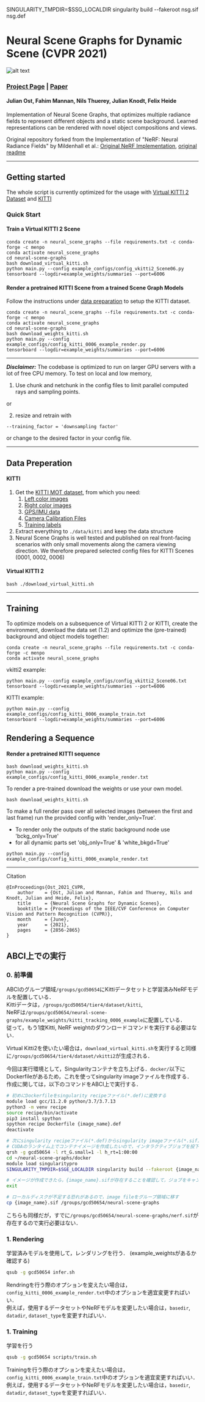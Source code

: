 SINGULARITY_TMPDIR=$SSG_LOCALDIR singularity build --fakeroot nsg.sif nsg.def
# Neural Scene Graphs for Dynamic Scene (CVPR 2021)

![alt text](https://light.princeton.edu/wp-content/uploads/2021/02/scene_graph_isometric_small.png)

### [Project Page](https://light.princeton.edu/publication/neural-scene-graphs) | [Paper](https://openaccess.thecvf.com/content/CVPR2021/html/Ost_Neural_Scene_Graphs_for_Dynamic_Scenes_CVPR_2021_paper.html)

#### Julian Ost, Fahim Mannan, Nils Thuerey, Julian Knodt, Felix Heide

Implementation of Neural Scene Graphs, that optimizes multiple radiance fields to represent different
objects and a static scene background. Learned representations can be rendered with novel object
compositions and views. 

Original repository forked from the Implementation of "NeRF: Neural Radiance Fields" by Mildenhall et al.:
[Original NeRF Implementation](https://github.com/bmild/nerf), [original readme](./nerf_license/README.md)

---

## Getting started

The whole script is currently optimized for the usage with
[Virtual KITTI 2 
Dataset](https://europe.naverlabs.com/research/computer-vision/proxy-virtual-worlds-vkitti-2/)
 and
[KITTI](http://www.cvlibs.net/datasets/kitti/)

### Quick Start
#### Train a Virtual KITTI 2 Scene

```
conda create -n neural_scene_graphs --file requirements.txt -c conda-forge -c menpo
conda activate neural_scene_graphs
cd neural-scene-graphs
bash download_virtual_kitti.sh
python main.py --config example_configs/config_vkitti2_Scene06.py
tensorboard --logdir=example_weights/summaries --port=6006
```
#### Render a pretrained KITTI Scene from a trained Scene Graph Models
Follow the instructions under [data preparation](#data-preperation) to setup the KITTI dataset.

```
conda create -n neural_scene_graphs --file requirements.txt -c conda-forge -c menpo
conda activate neural_scene_graphs
cd neural-scene-graphs
bash download_weights_kitti.sh
python main.py --config example_configs/config_kitti_0006_example_render.py
tensorboard --logdir=example_weights/summaries --port=6006
```

---
**_Disclaimer:_** The codebase is optimized to run on larger GPU servers with a lot of free CPU memory. To test on local and low memory, 

1. Use chunk and netchunk in the config files to limit parallel computed rays and sampling points.
   
or

2. resize and retrain with 
```
--training_factor = 'downsampling factor'
```
or change to the desired factor in your config file.

---

## Data Preperation
#### KITTI

1. Get the [KITTI MOT dataset](http://www.cvlibs.net/datasets/kitti/eval_tracking.php), from which you need:
   1. [Left color images](http://www.cvlibs.net/download.php?file=data_tracking_image_2.zip)
   2. [Right color images](http://www.cvlibs.net/download.php?file=data_tracking_image_3.zip)
   3. [GPS/IMU data](http://www.cvlibs.net/download.php?file=data_tracking_oxts.zip)
   4. [Camera Calibration Files](http://www.cvlibs.net/download.php?file=data_tracking_calib.zip)
   5. [Training labels](http://www.cvlibs.net/download.php?file=data_tracking_label_2.zip)
2. Extract everything to ```./data/kitti``` and keep the data structure
3. Neural Scene Graphs is well tested and published on real front-facing scenarios with only small movements along the camera viewing direction. We therefore prepared selected config files for KITTI Scenes (0001, 0002, 0006)

#### Virtual KITTI 2

```
bash ./download_virtual_kitti.sh
```
---
## Training


To optimize models on a subsequence of Virtual KITTI 2 or KITTI, create the environment,
download the data set (1.2) and optimize the (pre-trained) background and object
models together:

```
conda create -n neural_scene_graphs --file requirements.txt -c conda-forge -c menpo
conda activate neural_scene_graphs
```

vkitti2 example:
```
python main.py --config example_configs/config_vkitti2_Scene06.txt
tensorboard --logdir=example_weights/summaries --port=6006
```
KITTI example:
```
python main.py --config example_configs/config_kitti_0006_example_train.txt
tensorboard --logdir=example_weights/summaries --port=6006
```


## Rendering a Sequence

#### Render a pretrained KITTI sequence
```
bash download_weights_kitti.sh
python main.py --config example_configs/config_kitti_0006_example_render.txt
```

To render a pre-trained download the weights or use your own model.
```
bash download_weights_kitti.sh
```
To make a full render pass over all selected images (between the first and last frame) run the provided config with 'render_only=True'.
- To render only the outputs of the static background node use 'bckg_only=True'
- for all dynamic parts set 'obj_only=True' & 'white_bkgd=True'
```
python main.py --config example_configs/config_kitti_0006_example_render.txt
```

---

Citation
```
@InProceedings{Ost_2021_CVPR,
    author    = {Ost, Julian and Mannan, Fahim and Thuerey, Nils and Knodt, Julian and Heide, Felix},
    title     = {Neural Scene Graphs for Dynamic Scenes},
    booktitle = {Proceedings of the IEEE/CVF Conference on Computer Vision and Pattern Recognition (CVPR)},
    month     = {June},
    year      = {2021},
    pages     = {2856-2865}
}
```

## ABCI上での実行

### 0. 前準備
ABCIのグループ領域`/groups/gcd50654`にKittiデータセットと学習済みNeRFモデルを配置している．<br>
Kittiデータは，`/groups/gcd50654/tier4/dataset/kitti`, <br>NeRFは`/groups/gcd50654/neural-scene-graphs/example_weights/kitti_tracking_0006_example`に配置している．<br>
従って，もう1度Kitti, NeRF weightのダウンロードコマンドを実行する必要はない．

Virtual Kitti2を使いたい場合は，`download_virtual_kitti.sh`を実行すると同様に`/groups/gcd50654/tier4/dataset/vkitti2`が生成される．<br>

今回は実行環境として，Singularityコンテナを立ち上げる．`docker/`以下にDockerfileがあるため，これを使ってsingularity imageファイルを作成する．<br>
作成に関しては，以下のコマンドをABCI上で実行する．

```bash
# 初めにDockerfileをsingularity recipeファイル(*.def)に変換する
module load gcc/11.2.0 python/3.7/3.7.13
python3 -m venv recipe 
source recipe/bin/activate
pip3 install spython
spython recipe Dockerfile {image_name}.def
deactivate

# 次にsingularity recipeファイル(*.def)からsingularity imageファイル(*.sif)を作成する
# CUDAのランタイム上でコンテナイメージを作成したいので，インタラクティブジョブを投下する
qrsh -g gcd50654 -l rt_G.small=1 -l h_rt=1:00:00
cd ~/neural-scene-graphs/docker
module load singularitypro 
SINGULARITY_TMPDIR=$SGE_LOCALDIR singularity build --fakeroot {image_name}.sif {image_name}.def

# イメージが作成できたら，{image_name}.sifが存在することを確認して，ジョブをキャンセルする
exit

# ローカルディスクが不足する恐れがあるので，image fileをグループ領域に移す
cp {image_name}.sif /groups/gcd50654/neural-scene-graphs
```

こちらも同様だが，すでに`/groups/gcd50654/neural-scene-graphs/nerf.sif`が存在するので実行必要はない．

### 1. Rendering 
学習済みモデルを使用して，レンダリングを行う．
(example_weightsがあるか確認する)
```bash 
qsub -g gcd50654 infer.sh
```

Rendringを行う際のオプションを変えたい場合は，`config_kitti_0006_example_render.txt`中のオプションを適宜変更すればいい．<br>
例えば，使用するデータセットやNeRFモデルを変更したい場合は，`basedir`, `datadir`, `dataset_type`を変更すればいい．

### 1. Training
学習を行う
```bash 
qsub -g gcd50654 scripts/train.sh
```

Trainingを行う際のオプションを変えたい場合は，`config_kitti_0006_example_train.txt`中のオプションを適宜変更すればいい．<br>
例えば，使用するデータセットやNeRFモデルを変更したい場合は，`basedir`, `datadir`, `dataset_type`を変更すればいい．